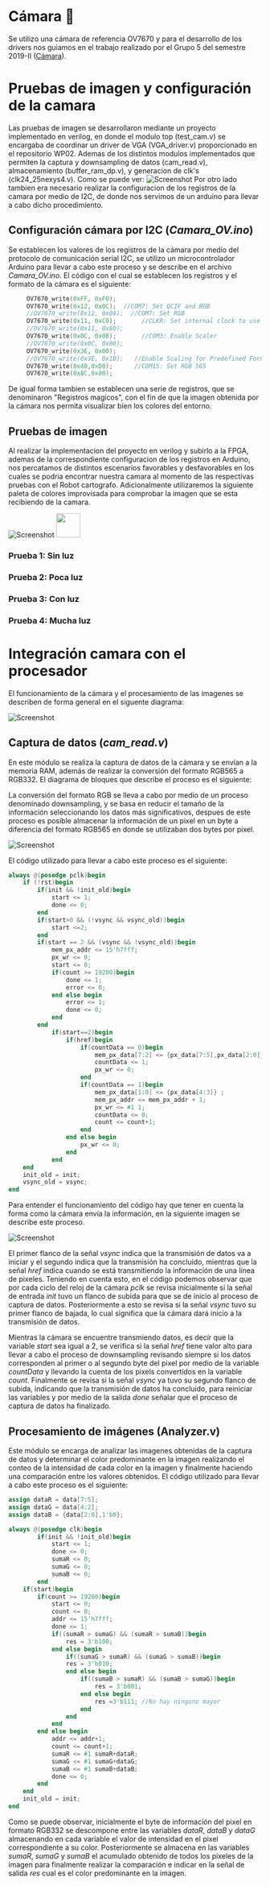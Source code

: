 # Cámara 📸
Se utilizo una cámara de referencia OV7670 y para el desarrollo de los drivers nos guiamos en el trabajo realizado por el Grupo 5 del semestre 2019-II ([Cámara](https://github.com/unal-edigital1-2019-2/work04-proyectofinal-grupo-05-1)). 


# Pruebas de imagen y configuración de la camara

Las pruebas de imagen se desarrollaron mediante un proyecto implementado en verilog, en donde el modulo top (test_cam.v) se encargaba de coordinar un driver de VGA (VGA_driver.v) proporcionado en el repositorio WP02. Ademas de los distintos modulos implementados que permiten la captura y downsampling de datos (cam_read.v), almacenamiento (buffer_ram_dp.v), y generacion de clk's (clk24_25nexys4.v). Como se puede ver:
 ![Screenshot](/Imagenes/camara2.png)
 Por otro lado tambien era necesario realizar la configuracion de los registros de la camara por medio de I2C, de donde nos servimos de un arduino para llevar a cabo dicho procedimiento.


## Configuración cámara por I2C (*Camara_OV.ino*)
Se establecen los valores de los registros de la cámara por medio del protocolo de comunicación serial I2C, se utilizo un microcontrolador Arduino para llevar a cabo este proceso y se describe en el archivo *Camara_OV.ino*. El código con el cual se establecen los registros y el formato de la cámara es el siguiente:
```c
     OV7670_write(0xFF, 0xF0); 
     OV7670_write(0x12, 0x0C);  //COM7: Set QCIF and RGB
     //OV7670_write(0x12, 0x04);  //COM7: Set RGB
     OV7670_write(0x11, 0xC0);       //CLKR: Set internal clock to use external clock
     //OV7670_write(0x11, 0x80);    
     OV7670_write(0x0C, 0x08);       //COM3: Enable Scaler
     //OV7670_write(0x0C, 0x00);
     OV7670_write(0x3E, 0x00);
     //OV7670_write(0x3E, 0x1B);   //Enable Scaling for Predefined Formats using COM14
     OV7670_write(0x40,0xD0);      //COM15: Set RGB 565
     OV7670_write(0x8C,0x00);
```
De igual forma tambien se establecen una serie de registros, que se denominaron "Registros magicos", con el fin de que la imagen obtenida por la cámara nos permita visualizar bien los colores del entorno.

## Pruebas de imagen

Al realizar la implementacion del proyecto en verilog y subirlo a la FPGA, ademas de la correspondiente configuracion de los registros en Arduino, nos percatamos de distintos escenarios favorables y desfavorables en los cuales se podria encontrar nuestra camara al momento de las respectivas pruebas con el Robot cartografo. Adicionalmente utilizaremos la siguiente paleta de colores improvisada para comprobar la imagen que se esta recibiendo de la camara. 


![Screenshot](/Imagenes/20210815_153806.jpg)
<img src="/Imagenes/20210815_153806.jpg" width="48">

### Prueba 1: Sin luz

### Prueba 2: Poca luz

### Prueba 3: Con luz

### Prueba 4: Mucha luz



# Integración camara con el procesador
El funcionamiento de la cámara y el procesamiento de las imagenes se describen de forma general en el siguente diagrama:

![Screenshot](/Imagenes/camara1.png)


## Captura de datos (*cam_read.v*)
En este módulo se realiza la captura de datos de la cámara y se envían a la memoria RAM, además de realizar la conversión del formato RGB565 a RGB332. El diagrama de bloques que describe el proceso es el siguiente:

La conversión del formato RGB se lleva a cabo por medio de un proceso denominado downsampling, y se basa en reducir el tamaño de la información seleccionando los datos más significativos, despues de este proceso es posible almacenar la información de un pixel en un byte a diferencia del formato RGB565 en donde se utilizaban dos bytes por pixel.

![Screenshot](/Imagenes/camara3.PNG)

El código utilizado para llevar a cabo este proceso es el siguiente:
```verilog
always @(posedge pclk)begin
	if (!rst)begin
		if(init && !init_old)begin
			start <= 1;
			done <= 0;
		end
		if(start>0 && (!vsync && vsync_old))begin
			start <=2;
		end
		if(start == 2 && (vsync && !vsync_old))begin
			mem_px_addr <= 15'h7fff;
			px_wr <= 0;
			start <= 0;
			if(count >= 19200)begin
				done <= 1;
				error <= 0;
			end else begin
				error <= 1;
				done <= 0;
			end
		end
			if(start==2)begin
				if(href)begin
					if(countData == 0)begin
						mem_px_data[7:2] <= {px_data[7:5],px_data[2:0]} ;
						countData <= 1;
						px_wr <= 0;
					end
					if(countData == 1)begin
						mem_px_data[1:0] <= {px_data[4:3]} ;
						mem_px_addr <= mem_px_addr + 1;
						px_wr <= #1 1;
						countData <= 0;
						count <= count+1;
					end
				end else begin
					px_wr <= 0;
				end
			end 
	end
	init_old = init;
	vsync_old = vsync;
end
```
Para entender el funcionamiento del código hay que tener en cuenta la forma como la cámara envía la información, en la siguiente imagen se describe este proceso.

![Screenshot](/Imagenes/camara4.PNG)

El primer flanco de la señal *vsync* indica que la transmisión de datos va a iniciar y el segundo indica que la transmisión ha concluido, mientras que la señal *href* indica cuando se está transmitiendo la información de una línea de pixeles. Teniendo en cuenta esto, en el código podemos observar que por cada ciclo del reloj de la cámara *pclk* se revisa inicialmente si la señal de entrada *init* tuvo un flanco de subida para que se de inicio al proceso de captura de datos. Posteriormente a esto se revisa si la señal *vsync* tuvo su primer flanco de bajada, lo cual significa que la cámara dará inicio a la transmisión de datos. 

Mientras la cámara se encuentre transmiendo datos, es decír que la variable *start* sea igual a 2, se verifica si la señal *href* tiene valor alto para llevar a cabo el proceso de downsampling  revisando siempre si los datos corresponden al primer o al segundo byte del pixel por medio de la variable *countData* y llevando la cuenta de los pixels convertidos en la variable *count*. Finalmente se revisa si la señal *vsync* ya tuvo su segundo flanco de subida, indicando que la transmisión de datos ha concluido, para reiniciar las variables y por medio de la salida *done* señalar que el proceso de captura de datos ha finalizado.   

## Procesamiento de imágenes (Analyzer.v)

Este módulo se encarga de analizar las imagenes obtenidas de la captura de datos y determinar el color predominante en la imagen realizando el conteo de la intensidad de cada color en la imagen y finalmente haciendo una comparación entre los valores obtenidos. El código utilizado para llevar a cabo este proceso es el siguiente: 

```verilog
assign dataR = data[7:5];
assign dataG = data[4:2];
assign dataB = {data[2:0],1'b0};

always @(posedge clk)begin
		if(init && !init_old)begin
			start <= 1;
			done <= 0;
			sumaR <= 0;
			sumaG <= 0;
			sumaB <= 0;
		end
	if(start)begin
		if(count >= 19200)begin
			start <= 0;
			count <= 0;
			addr <= 15'h7fff;
			done <= 1;
			if((sumaR > sumaG) && (sumaR > sumaB))begin
				res = 3'b100;
			end else begin
				if((sumaG > sumaR) && (sumaG > sumaB))begin
				res = 3'b010;
				end else begin
					if((sumaB > sumaR) && (sumaB > sumaG))begin
						res = 3'b001;
					end else begin
						res =3'b111; //No hay ninguno mayor
					end
				end
			end
		end else begin
			addr <= addr+1;
			count <= count+1;
			sumaR <= #1 sumaR+dataR;
			sumaG <= #1 sumaG+dataG;
			sumaB <= #1 sumaB+dataB;
			done <= 0;
		end
	end 
	init_old = init;
end
```
Como se puede observar, inicialmente el byte de información del pixel en formato RGB332 se descompone entre las variables *dataR*, *dataB* y *dataG* almacenando en cada variable el valor de intensidad en el pixel correspondiente a su color. Posteriormente se almacena en las variables *sumaR*, *sumaG* y *sumaB* el acumulado obtenido de todos los pixeles de la imagen para finalmente realizar la comparación e indicar en la señal de salida *res* cual es el color predominante en la imagen.  




